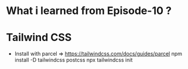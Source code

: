 # What i learned from Episode-10 ?

# Tailwind CSS

- Install with parcel => https://tailwindcss.com/docs/guides/parcel
    npm install -D tailwindcss postcss 
    npx tailwindcss init

